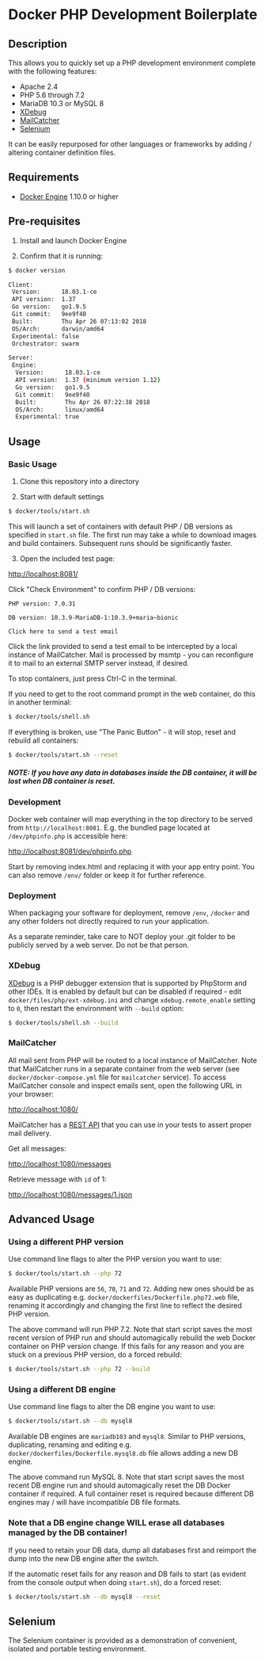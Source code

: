 # Docker PHP Development Boilerplate

## Description

This allows you to quickly set up a PHP development environment complete with the following features: 

* Apache 2.4
* PHP 5.6 through 7.2
* MariaDB 10.3 or MySQL 8
* [XDebug](https://xdebug.org/)
* [MailCatcher](https://mailcatcher.me/)
* [Selenium](https://www.seleniumhq.org/)

It can be easily repurposed for other languages or frameworks by adding / altering container definition files. 

## Requirements

* [Docker Engine](https://www.docker.com/get-started) 1.10.0 or higher

## Pre-requisites

1. Install and launch Docker Engine

2. Confirm that it is running: 

```bash
$ docker version
```

```bash
Client:
 Version:      18.03.1-ce
 API version:  1.37
 Go version:   go1.9.5
 Git commit:   9ee9f40
 Built:        Thu Apr 26 07:13:02 2018
 OS/Arch:      darwin/amd64
 Experimental: false
 Orchestrator: swarm

Server:
 Engine:
  Version:      18.03.1-ce
  API version:  1.37 (minimum version 1.12)
  Go version:   go1.9.5
  Git commit:   9ee9f40
  Built:        Thu Apr 26 07:22:38 2018
  OS/Arch:      linux/amd64
  Experimental: true

```

## Usage

### Basic Usage

1. Clone this repository into a directory
 
2. Start with default settings 

```bash
$ docker/tools/start.sh 
```

This will launch a set of containers with default PHP / DB versions as specified in `start.sh` file. The first
run may take a while to download images and build containers. Subsequent runs should be significantly faster. 

3. Open the included test page: 

[http://localhost:8081/](http://localhost:8081/)

Click "Check Environment" to confirm PHP / DB versions: 

```
PHP version: 7.0.31

DB version: 10.3.9-MariaDB-1:10.3.9+maria~bionic

Click here to send a test email
```

Click the link provided to send a test email to be intercepted by a local instance of MailCatcher. Mail is 
processed by msmtp - you can reconfigure it to mail to an external SMTP server instead, if desired.

To stop containers, just press Ctrl-C in the terminal.

If you need to get to the root command prompt in the web container, do this in another terminal: 

```bash
$ docker/tools/shell.sh 
```

If everything is broken, use "The Panic Button" - it will stop, reset and rebuild all containers:

```bash
$ docker/tools/start.sh --reset 
``` 

##### NOTE: If you have any data in databases inside the DB container, it will be lost when DB container is reset.

### Development

Docker web container will map everything in the top directory to be served from `http://localhost:8081`. E.g.
the bundled page located at `/dev/phpinfo.php` is accessible here: 

[http://localhost:8081/dev/phpinfo.php](http://localhost:8081/dev/phpinfo.php)

Start by removing index.html and replacing it with your app entry point. You can also remove `/env/` folder or
keep it for further reference. 

### Deployment

When packaging your software for deployment, remove `/env`, `/docker` and any other folders not directly 
required to run your application.  

As a separate reminder, take care to NOT deploy your .git folder to be publicly served by a web server. 
Do not be that person.

### XDebug

[XDebug](https://xdebug.org/) is a PHP debugger extension that is supported by PhpStorm and other IDEs. It is
enabled by default but can be disabled if required - edit `docker/files/php/ext-xdebug.ini` and change 
`xdebug.remote_enable` setting to `0`, then restart the environment with `--build` option:

```bash
$ docker/tools/shell.sh --build 
```

### MailCatcher

All mail sent from PHP will be routed to a local instance of MailCatcher. Note that MailCatcher runs in a separate
container from the web server (see `docker/docker-compose.yml` file for `mailcatcher` service). 
To access MailCatcher console and inspect emails sent, open the following URL in your browser:

[http://localhost:1080/](http://localhost:1080/)

MailCatcher has a [REST API](https://mailcatcher.me/) that you can use in your tests to assert 
proper mail delivery. 

Get all messages: 

[http://localhost:1080/messages](http://localhost:1080/messages)

Retrieve message with `id` of 1:

[http://localhost:1080/messages/1.json](http://localhost:1080/messages/1.json)

## Advanced Usage

### Using a different PHP version

Use command line flags to alter the PHP version you want to use: 

```bash
$ docker/tools/start.sh --php 72
```

Available PHP versions are `56`, `70`, `71` and `72`. Adding new ones should be as easy as duplicating e.g.
`docker/dockerfiles/Dockerfile.php72.web` file, renaming it accordingly and changing the first line to reflect
the desired PHP version. 

The above command will run PHP 7.2. Note that start script saves the most recent version of PHP run and should 
automagically rebuild the web Docker container on PHP version change. If this fails for any reason and you are
stuck on a previous PHP version, do a forced rebuild:

```bash
$ docker/tools/start.sh --php 72 --build
```

### Using a different DB engine

Use command line flags to alter the DB engine you want to use: 

```bash
$ docker/tools/start.sh --db mysql8
```

Available DB engines are `mariadb103` and `mysql8`. Similar to PHP versions, duplicating, renaming and editing 
e.g. `docker/dockerfiles/Dockerfile.mysql8.db` file allows adding a new DB engine.

The above command run MySQL 8. Note that start script saves the most recent DB engine run and should 
automagically reset the DB Docker container if required. A full container reset is required because different
DB engines may / will have incompatible DB file formats.   

### Note that a DB engine change WILL erase all databases managed by the DB container!

If you need to retain your DB data, dump all databases first and reimport the dump into the new DB engine 
after the switch.  

If the automatic reset fails for any reason and DB fails to start (as evident from the console output when doing
`start.sh`), do a forced reset:

```bash
$ docker/tools/start.sh --db mysql8 --reset
```

## Selenium

The Selenium container is provided as a demonstration of convenient, isolated and portable testing environment.
